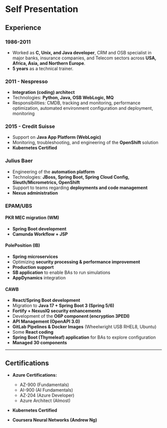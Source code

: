 # Self Presentation

## Experience

### 1986-2011
- Worked as **C, Unix, and Java developer**, CRM and OSB specialist in major banks, insurance companies, and Telecom sectors across **USA, Africa, Asia, and Northern Europe**.
- **5 years** as a technical trainer.

### 2011 - Nespresso
- **Integration (coding) architect**
- Technologies: **Python, Java, OSB WebLogic, MQ**
- Responsibilities: CMDB, tracking and monitoring, performance optimization, automated environment configuration and deployment, monitoring

### 2015 - Credit Suisse
- Support on **Java App Platform (WebLogic)**
- Monitoring, troubleshooting, and engineering of the **OpenShift** solution
- **Kubernetes Certified**

### Julius Baer
- Engineering of the **automation platform**
- Technologies: **JBoss, Spring Boot, Spring Cloud Config, Sleuth/Micrometrics, OpenShift**
- Support to teams regarding **deployments and code management**
- **Nexus administration**

### EPAM/UBS

#### PKR MEC migration (WM)
- **Spring Boot development**
- **Camunda Workflow + JSP**

#### PolePosition (IB)
- **Spring microservices**
- Optimizing **security processing & performance improvement**
- **Production support**
- **SB application** to enable BAs to run simulations
- **AppDynamics** integration

#### CAWB
- **React/Spring Boot development**
- Migration to **Java 17 + Spring Boot 3 (Spring 5/6)**
- **Fortify + NexusIQ security enhancements**
- Development of the **O6P component (encryption 3PEDI)**
- **API Management (OpenAPI 3.0)**
- **GitLab Pipelines & Docker Images** (Wheelwright USB RHEL8, Ubuntu)
- Some **React coding**
- **Spring Boot (Thymeleaf) application** for BAs to explore configuration
- **Managed 30 components**

---

## Certifications

- **Azure Certifications:**
  - AZ-900 (Fundamentals)
  - AI-900 (AI Fundamentals)
  - AZ-204 (Azure Developer)
  - Azure Architect (Almost)
  
- **Kubernetes Certified**
- **Coursera Neural Networks (Andrew Ng)**
